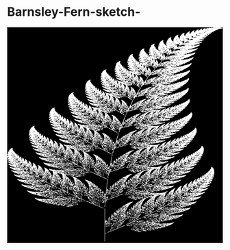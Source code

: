 # Barnsley-Fern-sketch-
![alt text](https://github.com/rinovethamoses97/Barnsley-Fern-sketch-/blob/master/output.png)
